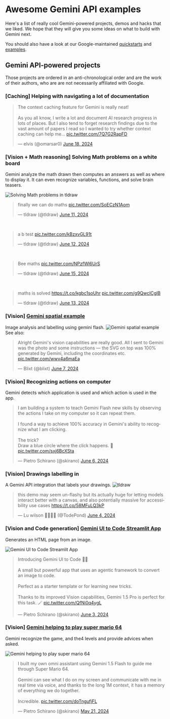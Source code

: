 # Awesome Gemini API examples

Here's a list of really cool Gemini-powered projects, demos and hacks that we liked. We hope that they will give you some ideas on what to build with Gemini next.

You should also have a look at our Google-maintained [quickstarts](quickstarts/) and [examples](examples/).

## Gemini API-powered projects

Those projects are ordered in an anti-chronological order and are the work of their authors, who are are not necessarily affiliated with Google.

### [Caching] Helping with navigating a lot of documentation 

<blockquote class="twitter-tweet"><p lang="en" dir="ltr">The context caching feature for Gemini is really neat!<br><br>As you all know, I write a lot and document AI research progress in lots of places. But I also tend to forget research findings due to the vast amount of papers I read so I wanted to try whether context caching can help me… <a href="https://t.co/7Q7G2RapFD">pic.twitter.com/7Q7G2RapFD</a></p>&mdash; elvis (@omarsar0) <a href="https://twitter.com/omarsar0/status/1803171489446785354?ref_src=twsrc%5Etfw">June 18, 2024</a></blockquote>


### [Vision + Math reasoning] Solving Math problems on a white board

Gemini analyze the math drawn then computes an answers as well as where to display it. It can even recognize variables, functions, and solve brain teasers.

![Solving Math problems in tldraw](https://pbs.twimg.com/media/GP818DAWUAEkZSA?format=jpg&name=900x900)

<blockquote class="twitter-tweet" data-media-max-width="560"><p lang="en" dir="ltr">finally we can do maths <a href="https://t.co/SoECzN1Aom">pic.twitter.com/SoECzN1Aom</a></p>&mdash; tldraw (@tldraw) <a href="https://twitter.com/tldraw/status/1800518368895934606?ref_src=twsrc%5Etfw">June 11, 2024</a></blockquote><br>

<blockquote class="twitter-tweet"><p lang="en" dir="ltr">a b test <a href="https://t.co/kBzxvGL91t">pic.twitter.com/kBzxvGL91t</a></p>&mdash; tldraw (@tldraw) <a href="https://twitter.com/tldraw/status/1800848829065068843?ref_src=twsrc%5Etfw">June 12, 2024</a></blockquote><br>

<blockquote class="twitter-tweet"><p lang="en" dir="ltr">Bee maths <a href="https://t.co/NPzfWl6UrS">pic.twitter.com/NPzfWl6UrS</a></p>&mdash; tldraw (@tldraw) <a href="https://twitter.com/tldraw/status/1801996964940095585?ref_src=twsrc%5Etfw">June 15, 2024</a></blockquote><br>

<blockquote class="twitter-tweet"><p lang="en" dir="ltr">maths is solved <a href="https://t.co/kgbc1soUhr">https://t.co/kgbc1soUhr</a> <a href="https://t.co/g9QwcICglB">pic.twitter.com/g9QwcICglB</a></p>&mdash; tldraw (@tldraw) <a href="https://twitter.com/tldraw/status/1801217844576747995?ref_src=twsrc%5Etfw">June 13, 2024</a></blockquote>

### [Vision] [Gemini spatial example](https://gemini-spatial-example.grantcuster.com/)

Image analysis and labelling using gemini flash.
![Gemini spatial example](https://github.com/GrantCuster/gemini-spatial-example/raw/main/gemini-spatial-example.gif)
See also:

<blockquote class="twitter-tweet"><p lang="en" dir="ltr">Alright Gemini&#39;s vision capabilities are really good. All I sent to Gemini was the photo and some instructions — the SVG on top was 100% generated by Gemini, including the coordinates etc. <a href="https://t.co/wwv4a6maEa">pic.twitter.com/wwv4a6maEa</a></p>&mdash; Blixt (@blixt) <a href="https://twitter.com/blixt/status/1799007168815141163?ref_src=twsrc%5Etfw">June 7, 2024</a></blockquote>

### [Vision] Recognizing actions on computer

Gemini detects which application is used and which action is used in the app.

<blockquote class="twitter-tweet" data-media-max-width="560"><p lang="en" dir="ltr">I am building a system to teach Gemini Flash new skills by observing the actions I take on my computer so it can repeat them.<br><br>I found a way to achieve 100% accuracy in Gemini&#39;s ability to recognize what I am clicking.<br><br>The trick? <br>Draw a blue circle where the click happens. 🔵 <a href="https://t.co/sxj6BcXSta">pic.twitter.com/sxj6BcXSta</a></p>&mdash; Pietro Schirano (@skirano) <a href="https://twitter.com/skirano/status/1798789123391762935?ref_src=twsrc%5Etfw">June 6, 2024</a></blockquote>

### [Vision] Drawings labelling in [<tldraw/>](https://tldraw.dev/)

A Gemini API integration that labels your drawings.
![tldraw](https://pbs.twimg.com/tweet_video_thumb/GPOT8XtXAAEHyxh.jpg)

<blockquote class="twitter-tweet" data-media-max-width="560"><p lang="en" dir="ltr">this demo may seem un-flashy but its actually huge for letting models interact better with a canvas, and also potentially massive for accessibility use cases <a href="https://t.co/58MFuLQ3kP">https://t.co/58MFuLQ3kP</a></p>&mdash; Lu wilson 🏳️‍🌈🏳️‍🌈 (@TodePond) <a href="https://twitter.com/TodePond/status/1797949557042753947?ref_src=twsrc%5Etfw">June 4, 2024</a></blockquote>

### [Vision and Code generation] [Gemini UI to Code Streamlit App](https://github.com/Doriandarko/gemini-ui-to-code)

Generates an HTML page from an image.

![Gemini UI to Code Streamlit App](https://pbs.twimg.com/ext_tw_video_thumb/1797737995325362176/pu/img/sA48r-MQRQouOJnW.jpg)
<blockquote class="twitter-tweet" data-media-max-width="560"><p lang="en" dir="ltr">Introducing Gemini UI to Code 🧑‍💻<br><br>A small but powerful app that uses an agentic framework to convert an image to code.<br><br>Perfect as a starter template or for learning new tricks.<br><br>Thanks to its improved Vision capabilities, Gemini 1.5 Pro is perfect for this task. 🪄 <a href="https://t.co/QfNi0q4ygL">pic.twitter.com/QfNi0q4ygL</a></p>&mdash; Pietro Schirano (@skirano) <a href="https://twitter.com/skirano/status/1797738751113998345?ref_src=twsrc%5Etfw">June 3, 2024</a></blockquote>

### [Vision] [Gemini helping to play super mario 64](https://t.co/doTngufjFL)

Gemini recognize the game, and the4 levels and provide advices when asked.

![Gemini helping to play super mario 64](https://pbs.twimg.com/ext_tw_video_thumb/1792945797765431296/pu/img/o4b_hjENB5fRhtSQ.jpg)

<blockquote class="twitter-tweet" data-media-max-width="560"><p lang="en" dir="ltr">I built my own omni assistant using Gemini 1.5 Flash to guide me through Super Mario 64. <br><br>Gemini can see what I do on my screen and communicate with me in real time via voice, and thanks to the long 1M context, it has a memory of everything we do together. <br><br>Incredible. <a href="https://t.co/doTngufjFL">pic.twitter.com/doTngufjFL</a></p>&mdash; Pietro Schirano (@skirano) <a href="https://twitter.com/skirano/status/1792948429754151293?ref_src=twsrc%5Etfw">May 21, 2024</a></blockquote>